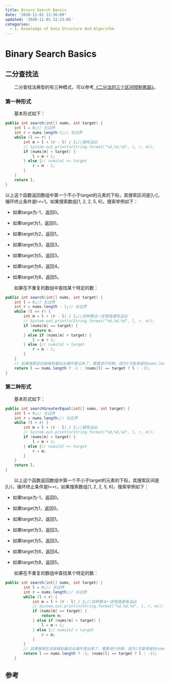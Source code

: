 ```yaml
---
title: Binary Search Basics
date: '2020-11-01 11:36:09'
updated: '2020-11-01 12:23:05'
categories:
  - 1. Knowledge of Data Structure And Algorithm
---
```

# Binary Search Basics

## 二分查找法

　　二分查找法典型的有三种模式，可以参考[《二分法的三个区间控制套路》](https://zhuanlan.zhihu.com/p/25906225)。

### 第一种形式

　　基本形式如下：

```java
public int search(int[] nums, int target) {
    int l = 0;// 左边界
    int r = nums.length-1;// 右边界
    while (l <= r) {
        int m = l + (r - l) / 2;//避免溢出
        // System.out.println(String.format("%d,%d,%d", l, r, m));
        if (nums[m] < target) {
            l = m + 1;
        } else {// nums[m] >= target
            r = m - 1;
        }
    }
    return l;
}
```

以上这个函数返回数组中第一个不小于target的元素的下标，其搜索区间是[l,r]，循环终止条件是l-r=1。如果搜索数组[1, 2, 2, 5, 6]，搜索举例如下：

- 如果targe为-1，返回0。

- 如果target为1，返回0。

- 如果target为2，返回1。

- 如果target为3，返回3。

- 如果target为5，返回3。

- 如果target为6，返回4。

- 如果target为8，返回5。

　　如果在不重复的数组中查找某个特定的数：

```java
public int search(int[] nums, int target) {
    int l = 0;// 左边界
    int r = nums.length - 1;// 右边界
    while (l <= r) {
        int m = l + (r - l) / 2;//这种算法一定程度避免溢出
        // System.out.println(String.format("%d,%d,%d", l, r, m));
        if (nums[m] == target) {
            return m;
        } else if (nums[m] < target) {
            l = m + 1;
        } else {// nums[m] > target
            r = m - 1;
        }
    }
    // 如果搜索区间收缩到最后从循环里出来了，需要进行判断。因为l可能停留在nums.length，同时若target不在数组中，nums[l]为不小于target的那个数，所以需要进一步判断。
    return l == nums.length ? -1 : (nums[l] == target ? l : -1);
}
```

### 第二种形式

　　基本形式如下：

```java
public int searchGreaterEqual(int[] nums, int target) {
    int l = 0;// 左边界
    int r = nums.length;// 右边界
    while (l < r) {
        int m = l + (r - l) / 2;//避免溢出
        // System.out.println(String.format("%d,%d,%d", l, r, m));
        if (nums[m] < target) {
            l = m + 1;
        } else {// nums[m] >= target
            r = m;
        }
    }
    return l;
}
```

　　以上这个函数返回数组中第一个不小于target的元素的下标，其搜索区间是[l,r)，循环终止条件是l==r。如果搜索数组[1, 2, 2, 5, 6]，搜索举例如下：

- 如果targe为-1，返回0。

- 如果target为1，返回0。

- 如果target为2，返回1。

- 如果target为3，返回3。

- 如果target为5，返回3。

- 如果target为6，返回4。

- 如果target为8，返回5。

　　如果在不重复的数组中查找某个特定的数：

```java
public int search(int[] nums, int target) {
        int l = 0;// 左边界
        int r = nums.length;// 右边界
        while (l < r) {
            int m = l + (r - l) / 2;//这种算法一定程度避免溢出
            // System.out.println(String.format("%d,%d,%d", l, r, m));
            if (nums[m] == target) {
                return m;
            } else if (nums[m] < target) {
                l = m + 1;
            } else {// nums[m] > target
                r = m;
            }
        }
        // 如果搜索区间收缩到最后从循环里出来了，需要进行判断。因为l可能停留在nums.length，同时若target不在数组中，nums[l]为不小于target的那个数，所以需要进一步判断。
        return l == nums.length ? -1; (nums[l] == target ? l : -1);
    }
```

## 参考

[^1]: [二分查找算法详解](https://www.cxyxiaowu.com/2843.html)

